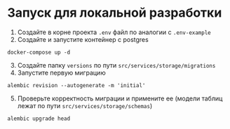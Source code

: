 <h1>Запуск для локальной разработки</h1>

1. Создайте в корне проекта `.env` файл по аналогии с `.env-example`
2. Создайте и запустите контейнер с postgres
```commandline
docker-compose up -d
```
3. Создайте папку `versions` по пути `src/services/storage/migrations` 
4. Запустите первую миграцию
```commandline
alembic revision --autogenerate -m 'initial'
```
5. Проверьте корректность миграции и примените ее (модели таблиц лежат по пути `src/services/storage/schemas`)
```commandline
alembic upgrade head
```
